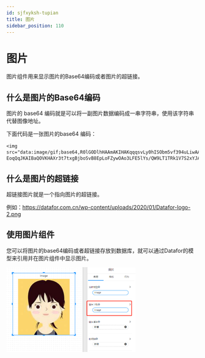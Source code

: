 ```yaml
---
id: sjfxyksh-tupian
title: 图片
sidebar_position: 110
---
```

# 图片

图片组件用来显示图片的Base64编码或者图片的超链接。

## 什么是图片的Base64编码

图片的 base64 编码就是可以将一副图片数据编码成一串字符串，使用该字符串代替图像地址。

下面代码是一张图片的base64 编码：

```
<img src="data:image/gif;base64,R0lGODlhHAAmAKIHAKqqqsvLy0hISObm5vf394uLiwAAAP///yH5B…EoqQqJKAIBaQOVKHAXr3t7txgBjboSvB8EpLoFZywOAo3LFE5lYs/QW9LT1TRk1V7S2xYJADs=">
```

## 什么是图片的超链接

超链接图片就是一个指向图片的超链接。

例如：https://datafor.com.cn/wp-content/uploads/2020/01/Datafor-logo-2.png

## 使用图片组件

您可以将图片的base64编码或者超链接存放到数据库，就可以通过Datafor的模型来引用并在图片组件中显示图片。

<div align="left"><img src="../../../static/img/datafor/visualizer/image-20230103192655468.png" alt="image-20230103192655468" width="67%" /></div>